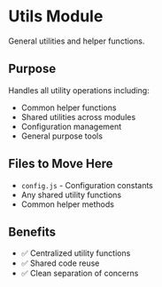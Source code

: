 # Utils Module

General utilities and helper functions.

## Purpose

Handles all utility operations including:
- Common helper functions
- Shared utilities across modules
- Configuration management
- General purpose tools

## Files to Move Here

- `config.js` - Configuration constants
- Any shared utility functions
- Common helper methods

## Benefits

- ✅ Centralized utility functions
- ✅ Shared code reuse
- ✅ Clean separation of concerns 